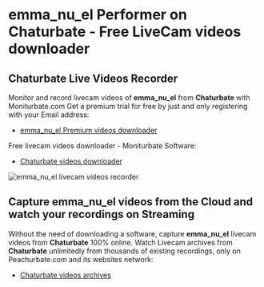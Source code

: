 # emma_nu_el Performer on Chaturbate - Free LiveCam videos downloader

## Chaturbate Live Videos Recorder

Monitor and record livecam videos of **emma_nu_el** from **Chaturbate** with Moniturbate.com
Get a premium trial for free by just and only registering with your Email address:
* [emma_nu_el Premium videos downloader](https://moniturbate.com/request-demo-licence-key.html)

Free livecam videos downloader - Moniturbate Software:
* [Chaturbate videos downloader](https://moniturbate.com/moniturbate-download-software.html)

![emma_nu_el livecam videos recorder](https://peachurnet.com/templates/moniturbate-software.png)


## Capture emma_nu_el videos from the Cloud and watch your recordings on Streaming

Without the need of downloading a software, capture **emma_nu_el** livecam videos from **Chaturbate** 100% online.
Watch Livecam archives from **Chaturbate** unlimitedly from thousands of existing recordings, only on Peachurbate.com and its websites network:
* [Chaturbate videos archives](https://peachurnet.com/)